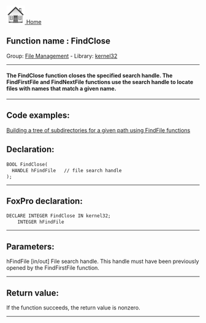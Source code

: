 [<img src="../../images/home.png"> Home ](https://github.com/VFPX/Win32API)  

## Function name : FindClose
Group: [File Management](../../functions_group.md#File_Management)  -  Library: [kernel32](../../../libraries.md#kernel32)  
***  


#### The FindClose function closes the specified search handle. The FindFirstFile and FindNextFile functions use the search handle to locate files with names that match a given name.
***  


## Code examples:
[Building a tree of subdirectories for a given path using FindFile functions](../../samples/sample_236.md)  

## Declaration:
```foxpro  
BOOL FindClose(
  HANDLE hFindFile   // file search handle
);  
```  
***  


## FoxPro declaration:
```foxpro  
DECLARE INTEGER FindClose IN kernel32;
	INTEGER hFindFile  
```  
***  


## Parameters:
hFindFile 
[in/out] File search handle. This handle must have been previously opened by the FindFirstFile function.   
***  


## Return value:
If the function succeeds, the return value is nonzero.  
***  

